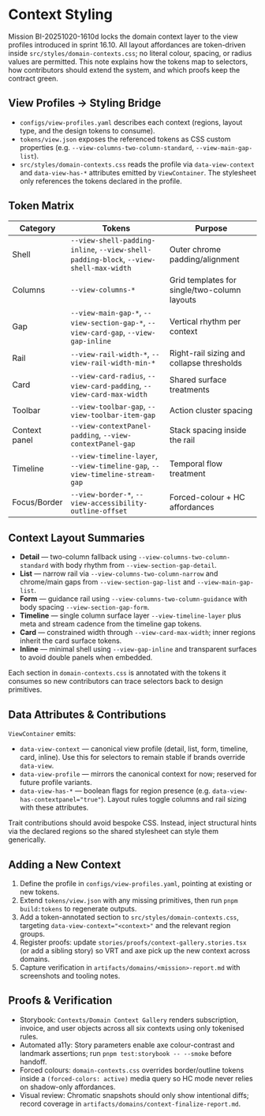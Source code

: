 # Context Styling

Mission BI-20251020-1610d locks the domain context layer to the view profiles
introduced in sprint 16.10. All layout affordances are token-driven inside
`src/styles/domain-contexts.css`; no literal colour, spacing, or radius values
are permitted. This note explains how the tokens map to selectors, how
contributors should extend the system, and which proofs keep the contract green.

## View Profiles → Styling Bridge

- `configs/view-profiles.yaml` describes each context (regions, layout type, and
  the design tokens to consume).
- `tokens/view.json` exposes the referenced tokens as CSS custom properties
  (e.g. `--view-columns-two-column-standard`, `--view-main-gap-list`).
- `src/styles/domain-contexts.css` reads the profile via `data-view-context` and
  `data-view-has-*` attributes emitted by `ViewContainer`. The stylesheet only
  references the tokens declared in the profile.

## Token Matrix

| Category | Tokens | Purpose |
| --- | --- | --- |
| Shell | `--view-shell-padding-inline`, `--view-shell-padding-block`, `--view-shell-max-width` | Outer chrome padding/alignment |
| Columns | `--view-columns-*` | Grid templates for single/two-column layouts |
| Gap | `--view-main-gap-*`, `--view-section-gap-*`, `--view-card-gap`, `--view-gap-inline` | Vertical rhythm per context |
| Rail | `--view-rail-width-*`, `--view-rail-width-min-*` | Right-rail sizing and collapse thresholds |
| Card | `--view-card-radius`, `--view-card-padding`, `--view-card-max-width` | Shared surface treatments |
| Toolbar | `--view-toolbar-gap`, `--view-toolbar-item-gap` | Action cluster spacing |
| Context panel | `--view-contextPanel-padding`, `--view-contextPanel-gap` | Stack spacing inside the rail |
| Timeline | `--view-timeline-layer`, `--view-timeline-gap`, `--view-timeline-stream-gap` | Temporal flow treatment |
| Focus/Border | `--view-border-*`, `--view-accessibility-outline-offset` | Forced-colour + HC affordances |

## Context Layout Summaries

- **Detail** — two-column fallback using `--view-columns-two-column-standard`
  with body rhythm from `--view-section-gap-detail`.
- **List** — narrow rail via `--view-columns-two-column-narrow` and chrome/main
  gaps from `--view-section-gap-list` and `--view-main-gap-list`.
- **Form** — guidance rail using `--view-columns-two-column-guidance` with body
  spacing `--view-section-gap-form`.
- **Timeline** — single column surface layer `--view-timeline-layer` plus meta
  and stream cadence from the timeline gap tokens.
- **Card** — constrained width through `--view-card-max-width`; inner regions
  inherit the card surface tokens.
- **Inline** — minimal shell using `--view-gap-inline` and transparent surfaces
  to avoid double panels when embedded.

Each section in `domain-contexts.css` is annotated with the tokens it consumes
so new contributors can trace selectors back to design primitives.

## Data Attributes & Contributions

`ViewContainer` emits:

- `data-view-context` — canonical view profile (detail, list, form, timeline,
  card, inline). Use this for selectors to remain stable if brands override
  `data-view`.
- `data-view-profile` — mirrors the canonical context for now; reserved for
  future profile variants.
- `data-view-has-*` — boolean flags for region presence (e.g.
  `data-view-has-contextpanel="true"`). Layout rules toggle columns and rail
  sizing with these attributes.

Trait contributions should avoid bespoke CSS. Instead, inject structural hints
via the declared regions so the shared stylesheet can style them generically.

## Adding a New Context

1. Define the profile in `configs/view-profiles.yaml`, pointing at existing or
   new tokens.
2. Extend `tokens/view.json` with any missing primitives, then run
   `pnpm build:tokens` to regenerate outputs.
3. Add a token-annotated section to `src/styles/domain-contexts.css`, targeting
   `data-view-context="<context>"` and the relevant region groups.
4. Register proofs: update `stories/proofs/context-gallery.stories.tsx` (or add
   a sibling story) so VRT and axe pick up the new context across domains.
5. Capture verification in `artifacts/domains/<mission>-report.md` with
   screenshots and tooling notes.

## Proofs & Verification

- Storybook: `Contexts/Domain Context Gallery` renders subscription,
  invoice, and user objects across all six contexts using only tokenised rules.
- Automated a11y: Story parameters enable axe colour-contrast and landmark
  assertions; run `pnpm test:storybook -- --smoke` before handoff.
- Forced colours: `domain-contexts.css` overrides border/outline tokens inside
  a `(forced-colors: active)` media query so HC mode never relies on shadow-only
  affordances.
- Visual review: Chromatic snapshots should only show intentional diffs; record
  coverage in `artifacts/domains/context-finalize-report.md`.
